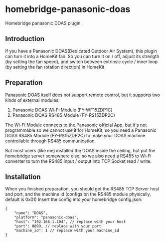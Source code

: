 # homebridge-panasonic-doas
Homebridge panasonic DOAS plugin

## Introduction
If you have a Panasonic DOAS(Dedicated Outdoor Air System), this plugin can turn it into a HomeKit fan. So you can turn it on / off, adjust its strength (by setting the fan speed), and switch between extrinsic cycle / inner loop (by setting the fan rotation direction) in HomeKit.

## Preparation
Panasonic DOAS itself does not support remote control, but it supports two kinds of external modules:
1. Panasonic DOAS Wi-Fi Module (FY-WF15ZDP1C)
2. Panasonic DOAS RS485 Module (FY-RS15ZDP2C)

The Wi-Fi Module connects to the Panasonic official App, but it's not programmable so we cannot use it for HomeKit,
so you need a Panasonic DOAS RS485 Module (FY-RS15ZDP2C) to make your DOAS machine controllable through RS485 communication.

But most users (like me) installed the DOAS inside the ceiling, but put the homebridge server somewhere else, so we also need a RS485 to Wi-Fi converter to turn the RS485 input / output into TCP Socket read / write.

## Installation
When you finished preparation, you should get the RS485 TCP Server host and port, and the machine id (configs on the RS485 module physically, default is 0x01)
Insert the config into your homebridge config.json:
```
{
    "name": "DOAS",
    "platform": "panasonic-doas",
    "host": "192.168.1.104", // replace with your host
    "port": 8899, // replace with your port
    "machine_id": 1 // replace with your machine_id
}
```
